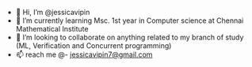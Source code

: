 - 👋 Hi, I’m @jessicavipin
- 🌱 I’m currently learning Msc. 1st year in Computer science at Chennai Mathematical Institute
- 💞️ I’m looking to collaborate on anything related to my branch of study (ML, Verification and Concurrent programming)
- 📫 reach me @- jessicavipin7@gmail.com

<!---
jessicavipin/jessicavipin is a ✨ special ✨ repository because its `README.md` (this file) appears on your GitHub profile.
You can click the Preview link to take a look at your changes.
--->
